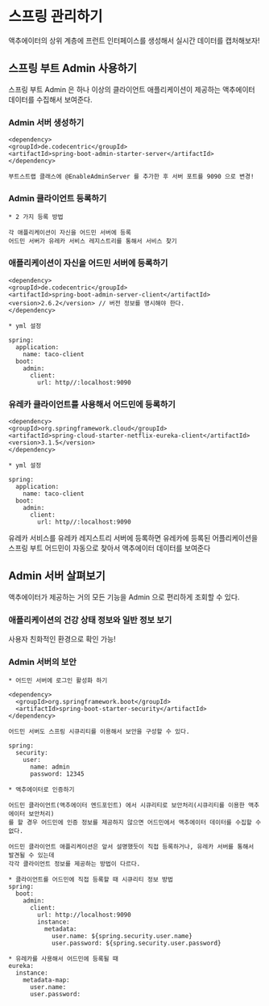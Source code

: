 # 스프링 관리하기

액추에이터의 상위 계층에 프런트 인터페이스를 생성해서 실시간 데이터를 캡처해보자!

## 스프링 부트 Admin 사용하기

스프링 부트 Admin 은 하나 이상의 클라이언트 애플리케이션이 제공하는 액추에이터 데이터를 수집해서 보여준다.

### Admin 서버 생성하기
```
<dependency>
<groupId>de.codecentric</groupId>
<artifactId>spring-boot-admin-starter-server</artifactId>
</dependency>
    
부트스트랩 클래스에 @EnableAdminServer 를 추가한 후 서버 포트를 9090 으로 변경!
```

### Admin 클라이언트 등록하기 
```
* 2 가지 등록 방법

각 애플리케이션이 자신을 어드민 서버에 등록
어드민 서버가 유레카 서비스 레지스트리를 통해서 서비스 찾기
```

### 애플리케이션이 자신을 어드민 서버에 등록하기
```
<dependency>
<groupId>de.codecentric</groupId>
<artifactId>spring-boot-admin-server-client</artifactId>
<version>2.6.2</version> // 버전 정보를 명시해야 한다.
</dependency>
```
```
* yml 설정 

spring:
  application:
    name: taco-client
  boot:
    admin:
      client:
        url: http//:localhost:9090
```
### 유레카 클라이언트를 사용해서 어드민에 등록하기

```
<dependency>
<groupId>org.springframework.cloud</groupId>
<artifactId>spring-cloud-starter-netflix-eureka-client</artifactId>
<version>3.1.5</version>
</dependency>
```
```
* yml 설정 

spring:
  application:
    name: taco-client
  boot:
    admin:
      client:
        url: http//:localhost:9090
```

유레카 서비스를 유레카 레지스트리 서버에 등록하면 유레카에 등록된 어플리케이션을 스프링 부트 어드민이
자동으로 찾아서 액추에이터 데이터를 보여준다 

## Admin 서버 살펴보기

액추에이터가 제공하는 거의 모든 기능을 Admin 으로 편리하게 조회할 수 있다.

### 애플리케이션의 건강 상태 정보와 일반 정보 보기

사용자 친화적인 환경으로 확인 가능!

### Admin 서버의 보안

```
* 어드민 서버에 로그인 활성화 하기

<dependency>
  <groupId>org.springframework.boot</groupId>
  <artifactId>spring-boot-starter-security</artifactId>
</dependency>

어드민 서버도 스프링 시큐리티를 이용해서 보안을 구성할 수 있다.

spring:
  security:
    user:
      name: admin
      password: 12345
```
```
* 액추에이터로 인증하기

어드민 클라이언트(액추에이터 엔드포인트) 에서 시큐리티로 보안처리(시큐리티를 이용한 액추에이터 보안처리)
를 할 경우 어드민에 인증 정보를 제공하지 않으면 어드민에서 액추에이터 데이터를 수집할 수 없다.

어드민 클라이언트 애플리케이션은 앞서 설명했듯이 직접 등록하거나, 유레카 서버를 통해서 발견될 수 있는데
각각 클라이언트 정보를 제공하는 방법이 다르다.

* 클라이언트를 어드민에 직접 등록할 때 시큐리티 정보 방법
spring:
  boot:
    admin:
      client:
        url: http://localhost:9090
        instance:
          metadata:
            user.name: ${spring.security.user.name}
            user.password: ${spring.security.user.password}
           
* 유레카를 사용해서 어드민에 등록될 때 
eureka:
  instance:
    metadata-map: 
      user.name: 
      user.password:
```

